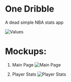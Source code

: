# One Dribble #

A dead simple NBA stats app

![Values](https://github.com/traverspinkerton/one-dribble/mockups/PageValues.png)

# Mockups:

1. Main Page
![Main Page](https://github.com/traverspinkerton/one-dribble/mockups/MainPage.png)

2. Player Stats
![Player Stats](https://github.com/traverspinkerton/one-dribble/mockups/PlayerStats.png)
